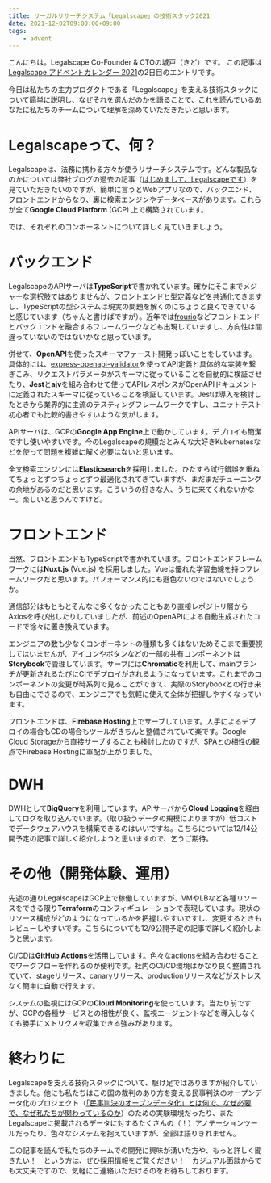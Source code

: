 ```yaml
---
title: リーガルリサーチシステム「Legalscape」の技術スタック2021
date: 2021-12-02T09:00:00+09:00
tags:
    - advent
---
```


こんにちは。Legalscape Co-Founder & CTOの城戸（きど）です。
この記事は[Legalscape アドベントカレンダー 2021](https://qiita.com/advent-calendar/2021/legalscape)の2日目のエントリです。

今日は私たちの主力プロダクトである「Legalscape」を支える技術スタックについて簡単に説明し、なぜそれを選んだのかを語ることで、これを読んでいるあなたに私たちのチームについて理解を深めていただきたいと思います。

# Legalscapeって、何？

Legalscapeは、法務に携わる方々が使うリサーチシステムです。どんな製品なのかについては弊社ブログの過去の記事（[はじめまして、Legalscapeです](https://note.com/legalscape/n/n673bf813e198)）を見ていただきたいのですが、簡単に言うとWebアプリなので、バックエンド、フロントエンドからなり、裏に検索エンジンやデータベースがあります。これらが全て**Google Cloud Platform** (GCP) 上で構築されています。

では、それぞれのコンポーネントについて詳しく見ていきましょう。

# バックエンド

LegalscapeのAPIサーバは**TypeScript**で書かれています。確かにそこまでメジャーな選択肢ではありませんが、フロントエンドと型定義などを共通化できますし、TypeScriptの型システムは現実の問題を解くのにちょうど良くできていると感じています（ちゃんと書けばですが）。近年では[frourio](https://github.com/frouriojs/frourio)などフロントエンドとバックエンドを融合するフレームワークなども出現していますし、方向性は間違っていないのではないかなと思っています。

併せて、**OpenAPI**を使ったスキーマファースト開発っぽいことをしています。具体的には、[express-openapi-validator](https://github.com/cdimascio/express-openapi-validator)を使ってAPI定義と具体的な実装を繋ぎこみ、リクエストパラメータがスキーマに従っていることを自動的に検証させたり、**Jest**と**ajv**を組み合わせて使ってAPIレスポンスがOpenAPIドキュメントに定義されたスキーマに従っていることを検証しています。Jestは導入を検討したときから業界的に主流のテスティングフレームワークですし、ユニットテスト初心者でも比較的書きやすいような気がします。

APIサーバは、GCPの**Google App Engine**上で動かしています。デプロイも簡潔ですし使いやすいです。今のLegalscapeの規模だとみんな大好きKubernetesなどを使って問題を複雑に解く必要はないと思います。

全文検索エンジンには**Elasticsearch**を採用しました。ひたすら試行錯誤を重ねてちょっとずつちょっとずつ最適化されてきていますが、まだまだチューニングの余地があるのだと思います。こういうの好きな人、うちに来てくれないかなー。楽しいと思うんですけど。

# フロントエンド

当然、フロントエンドもTypeScriptで書かれています。フロントエンドフレームワークには**Nuxt.js** (Vue.js) を採用しました。Vueは優れた学習曲線を持つフレームワークだと思います。パフォーマンス的にも遜色ないのではないでしょうか。

通信部分はもともとそんなに多くなかったこともあり直接レポジトリ層からAxiosを呼び出したりしていましたが、前述のOpenAPIによる自動生成されたコードで徐々に置き換えています。

エンジニアの数も少なくコンポーネントの種類も多くはないためそこまで重要視してはいませんが、アイコンやボタンなどの一部の共有コンポーネントは**Storybook**で管理しています。サーブには**Chromatic**を利用して、mainブランチが更新されるたびにCIでデプロイがされるようになっています。これまでのコンポーネントの変更が時系列で見ることができて、実際のStorybookとの行き来も自由にできるので、エンジニアでも気軽に使えて全体が把握しやすくなっています。

フロントエンドは、**Firebase Hosting**上でサーブしています。人手によるデプロイの場合もCDの場合もツールがきちんと整備されていて楽です。Google Cloud Storageから直接サーブすることも検討したのですが、SPAとの相性の観点でFirebase Hostingに軍配が上がりました。

# DWH

DWHとして**BigQuery**を利用しています。APIサーバから**Cloud Logging**を経由してログを取り込んでいます。（取り扱うデータの規模によりますが）低コストでデータウェアハウスを構築できるのはいいですね。こちらについては12/14公開予定の記事で詳しく紹介しようと思いますので、乞うご期待。

# その他（開発体験、運用）

先述の通りLegalscapeはGCP上で稼働していますが、VMやLBなど各種リソースをできる限り**Terraform**のコンフィギュレーションで表現しています。現状のリソース構成がどのようになっているかを把握しやすいですし、変更するときもレビューしやすいです。こちらについても12/9公開予定の記事で詳しく紹介しようと思います。

CI/CDは**GitHub Actions**を活用しています。色々なactionsを組み合わせることでワークフローを作れるのが便利です。社内のCI/CD環境はかなり良く整備されていて、stageリリース、canaryリリース、productionリリースなどがストレスなく簡単に自動で行えます。

システムの監視にはGCPの**Cloud Monitoring**を使っています。当たり前ですが、GCPの各種サービスとの相性が良く、監視エージェントなどを導入しなくても勝手にメトリクスを収集できる強みがあります。

# 終わりに

Legalscapeを支える技術スタックについて、駆け足ではありますが紹介していきました。他にも私たちはこの国の裁判のあり方を変える民事判決のオープンデータ化のプロジェクト（[「民事判決のオープンデータ化」とは何で、なぜ必要で、なぜ私たちが関わっているのか](https://note.com/legalscape/n/n4dfbed9f1b38)）のための実験環境だったり、またLegalscapeに掲載されるデータに対するたくさんの（！）アノテーションツールだったり、色々なシステムを抱えていますが、全部は語りきれません。

この記事を読んで私たちのチームでの開発に興味が湧いた方や、もっと詳しく聞きたい！　という方は、ぜひ[採用情報](https://legalscape.notion.site/09aeb478072946c18249495b8fb63fcd)をご覧ください！　カジュアル面談からでも大丈夫ですので、気軽にご連絡いただけるのをお待ちしております。
